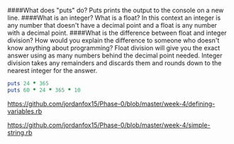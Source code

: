 ####What does "puts" do?
Puts prints the output to the console on a new line.
####What is an integer?  What is a float?
In this context an integer is any number that doesn't have a decimal point and a float is any number with a decimal point.
####What is the difference between float and integer division?  How would you explain the difference to someone who doesn't know anything about programming?
Float division will give you the exact answer using as many numbers behind the decimal point needed.  Integer division takes any remainders and discards them and rounds down to the nearest integer for the answer.

```ruby
puts 24 * 365
puts 60 * 24 * 365 * 10
```

https://github.com/jordanfox15/Phase-0/blob/master/week-4/defining-variables.rb

https://github.com/jordanfox15/Phase-0/blob/master/week-4/simple-string.rb

